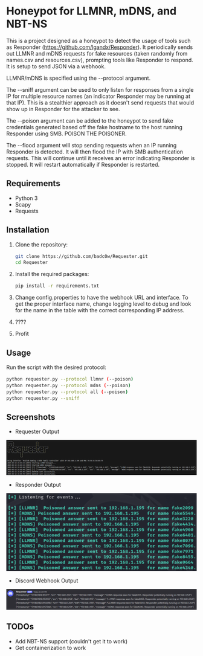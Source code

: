 # Honeypot for LLMNR, mDNS, and NBT-NS

This is a project designed as a honeypot to detect the usage of tools such as Responder (https://github.com/lgandx/Responder). It periodically sends out LLMNR and mDNS requests for fake resources (taken randomly from names.csv and resources.csv), prompting tools like Responder to respond. It is setup to send JSON via a webhook.

LLMNR/mDNS is specified using the --protocol argument. 

The --sniff argument can be used to only listen for responses from a single IP for multiple resource names (an indicator Responder may be running at that IP). This is a stealthier approach as it doesn't send requests that would show up in Responder for the attacker to see.

The --poison argument can be added to the honeypot to send fake credentials generated based off the fake hostname to the host running Responder using SMB. POISON THE POISONER.

The --flood argument will stop sending requests when an IP running Responder is detected. It will then flood the IP with SMB authentication requests. This will continue until it receives an error indicating Responder is stopped. It will restart automatically if Responder is restarted.

## Requirements

- Python 3
- Scapy
- Requests

## Installation

1. Clone the repository:
    ```sh
    git clone https://github.com/badc0w/Requester.git
    cd Requester
    ```

2. Install the required packages:
    ```sh
    pip install -r requirements.txt
    ```

3. Change config.properties to have the webhook URL and interface. To get the proper interface name, change logging level to debug and look for the name in the table with the correct corresponding IP address.

4. ????

5. Profit

## Usage

Run the script with the desired protocol:

```sh
python requester.py --protocol llmnr (--poison)
python requester.py --protocol mdns (--poison)
python requester.py --protocol all (--poison)
python requester.py --sniff

```

## Screenshots

- Requester Output
  
![Alt text](img/Requester-Output.png?raw=true "Requester Output")
- Responder Output
  
![Alt text](img/Responder-Output.png?raw=true "Resonder Output")
- Discord Webhook Output
  
![Alt text](img/Discord-Output.png?raw=true "Discord Webhook Output")
## TODOs

- Add NBT-NS support (couldn't get it to work)
- Get containerization to work
